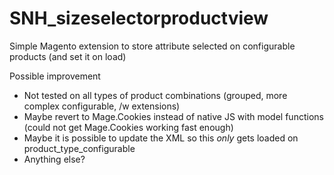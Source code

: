 # SNH_sizeselectorproductview
Simple Magento extension to store attribute selected on configurable products (and set it on load)

Possible improvement
* Not tested on all types of product combinations (grouped, more complex configurable, /w extensions)
* Maybe revert to Mage.Cookies instead of native JS with model functions (could not get Mage.Cookies working fast enough)
* Maybe it is possible to update the XML so this *only* gets loaded on product_type_configurable
* Anything else?
